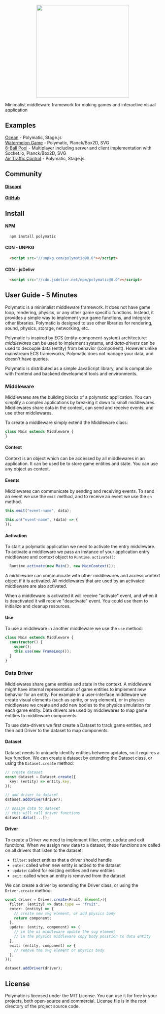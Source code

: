 <p align="center">
  <img width="300px" height="300px" src="https://static.piqnt.com/polymatic/logo-text-sqaure.svg" />
</p>

Minimalist middleware framework for making games and interactive visual application

## Examples

[Ocean](https://github.com/piqnt/polymatic-example-ocean/settings) - Polymatic, Stage.js  
[Watermelon Game](https://github.com/piqnt/polymatic-example-watermelon) - Polymatic, Planck/Box2D, SVG  
[8-Ball Pool](https://github.com/piqnt/polymatic-example-eight-ball) - Multiplayer including server and client implementation with Socket.io, Planck/Box2D, SVG  
[Air Traffic Control](https://github.com/piqnt/polymatic-example-air-traffic) - Polymatic, Stage.js  

## Community

#### [Discord](https://discord.gg/f4r7QWqaK4)

#### [GitHub](https://github.com/piqnt/polymatic)

## Install

#### NPM
```bash
  npm install polymatic
```

#### CDN - UNPKG
```html
  <script src="//unpkg.com/polymatic@0.0"></script>
```

#### CDN - jsDelivr
```html
  <script src="//cdn.jsdelivr.net/npm/polymatic@0.0"></script>
```

## User Guide - 5 Minutes

Polymatic is a minimalist middleware framework. It does not have game loop, rendering, physics, or any other game specific functions. Instead, it provides a simple way to implement your game functions, and integrate other libraries. Polymatic is designed to use other libraries for rendering, sound, physics, storage, networking, etc.

Polymatic is inspired by ECS (entity-component-system) architecture: *middlewares* can be used to implement systems, and *data-drivers* can be used to decouple data (entity) from behavior (component). However unlike mainstream ECS frameworks, Polymatic does not manage your data, and doesn't have queries.

Polymatic is distributed as a simple JavaScript library, and is compatible with frontend and backend development tools and environments.

### Middleware

Middlewares are the building blocks of a polymatic application. You can simplify a complex applications by breaking it down to small middlewares. Middlewares share data in the context, can send and receive events, and use other middlewares.

To create a middleware simply extend the Middleware class:

```ts
class Main extends Middleware {
}
```

#### Context

Context is an object which can be accessed by all middlewares in an application. It can be used be to store game entities and state. You can use any object as context.

#### Events

Middlewares can communicate by sending and receiving events. To send an event we use the `emit` method, and to receive an event we use the `on` method.

```ts
this.emit("event-name", data);

this.on("event-name", (data) => {
});
```

#### Activation

To start a polymatic application we need to activate the entry middleware. To activate a middleware we pass an instance of your application entry middleware and context object to `Runtime.activate()`:

```ts
  Runtime.activate(new Main(), new MainContext());
```

A middleware can communicate with other middlewares and access context object if it is activated. All middlewares that are used by an activated middleware are also activated.

When a middleware is activated it will receive "activate" event, and when it is deactivated it will receive "deactivate" event. You could use them to initialize and cleanup resources.

#### Use

To use a middleware in another middleware we use the `use` method:

```ts
class Main extends Middleware {
  constructor() {
    super();
    this.use(new FrameLoop());
  }
}
```

### Data Driver

Middlewares share game entities and state in the context. A middleware might have internal representation of game entities to implement new behavior for an entity. For example in a user-interface middleware we create visual elements (such as sprite, or svg element), or in physics middleware we create and add new bodies to the physics simulation for each game entity. Data drivers are used by middlewares to map game entities to middleware components.

To use data-drivers we first create a Dataset to track game entities, and then add Driver to the dataset to map components.

#### Dataset

Dataset needs to uniquely identify entities between updates, so it requires a key function. We can create a dataset by extending the Dataset class, or using the `Dataset.create` method:

```ts
// create dataset
const dataset = Dataset.create({
  key: (entity) => entity.key,
});

// add driver to dataset
dataset.addDriver(driver);

// assign data to dataset
// this will call driver functions
dataset.data([...]);
```

#### Driver

To create a Driver we need to implement filter, enter, update and exit functions. When we assign new data to a dataset, these functions are called on all drivers that listen to the dataset:
- `filter`: select entities that a driver should handle
- `enter`: called when new entity is added to the dataset
- `update`: called for existing entities and new entities
- `exit`: called when an entity is removed from the dataset

We can create a driver by extending the Driver class, or using the `Driver.create` method:

```ts
const driver = Driver.create<Fruit, Element>({
  filter: (entity) => data.type == "fruit",
  enter: (entity) => {
    // create new svg element, or add physics body
    return component;
  },
  update: (entity, component) => {
    // in the ui middleware update the svg element
    // in the physics middleware copy body position to data entity
  },
  exit: (entity, component) => {
    // remove the svg element or physics body
  },
});

dataset.addDriver(driver);
```

## License
Polymatic is licensed under the MIT License. You can use it for free in your projects, both open-source and commercial. License file is in the root directory of the project source code.

